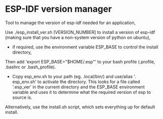 # ESP-IDF version manager
Tool to manage the version of esp-idf needed for an application, 

Use ./esp_install_ver.sh [VERSION_NUMBER] to install a version of esp-idf (making sure that you have a non-system version of python on ubuntu), 
- if required, use the environment variable ESP_BASE to control the install directory, 

Then add 'export ESP_BASE="$HOME/.esp"' to your bash profile (.profile, .bashrc or .bash_profile). 
- Copy esp_env.sh to your path (eg. .local/bin/) and use/alias '. esp_env.sh' to activate the directory. This looks for a file called '.esp_ver' in the current directory and the ESP_BASE environment variable and uses it to determine what the required version of esp to source is. 

Alternatively, use the install.sh script, which sets everything up for default install.
